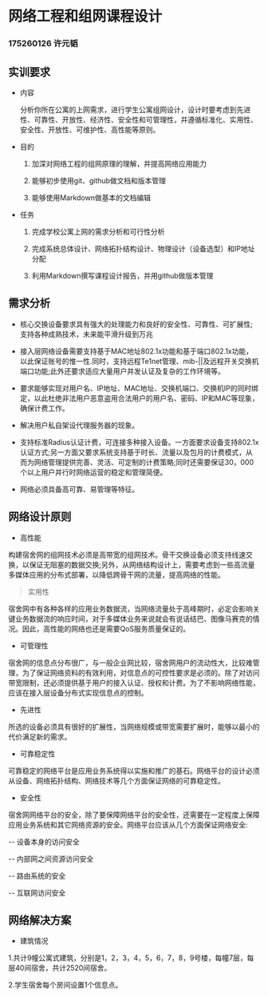 # 网络工程和组网课程设计
   ### 175260126 许元韬
## 实训要求

- 内容
    
     分析你所在公寓的上网需求，进行学生公寓组网设计，设计时要考虑到先进性、可靠性、开放性、经济性、安全性和可管理性，并遵循标准化、实用性、安全性、开放性、可维护性、高性能等原则。

- 目的
    
    1.  加深对网络工程的组网原理的理解，并提高网络应用能力
    
    2.  能够初步使用git、github做文档和版本管理
    
    3.  能够使用Markdown做基本的文档编辑

- 任务
    
    1.  完成学校公寓上网的需求分析和可行性分析
    
    2.  完成系统总体设计、网络拓扑结构设计、物理设计（设备选型）和IP地址分配
    
    3.  利用Markdown撰写课程设计报告，并用github做版本管理
## 需求分析

- 核心交换设备要求具有强大的处理能力和良好的安全性、可靠性、可扩展性;支持各种成熟技术，未来能平滑升级到万兆  

- 接入层网络设备需要支持基于MAC地址802.1x功能和基于端口802.1x功能，以此保证账号的惟一性.同时，支持远程Te1net管理、mib-||及远程开关交换机端口功能;此外还要求适应大量用户并发认证及复杂的工作环境等。  

- 要求能够实现对用户名、IP地址、MAC地址、交换机端口、交换机IP的同时绑定，以此杜绝非法用户恶意盗用合法用户的用户名、密码、IP和MAC等现象，确保计费工作。  

- 解决用户私自架设代理服务器的现象。  

- 支持标准Radius认证计费，可连接多种接入设备。一方面要求设备支持802.1x认证方式;另一方面又要求系统支持基于时长、流量以及包月的计费模式，从而为网络管理提供完善、灵活、可定制的计费策略;同时还需要保证30，000个以上用户并行时网络运营的稳定和管理简便。  

- 网络必须具备高可靠、易管理等特征。 

## 网络设计原则
- 高性能 

构建宿舍网的组网技术必须是高带宽的组网技术。骨干交换设备必须支持线速交换，以保证无阻塞的数据交换;另外，从网络结构设计上，需要考虑到一些高流量多媒体应用的分布式部署，以降低跨骨干网的流量，提高网络的性能。 
> 实用性

宿舍网中有各种各样的应用业务数据流，当网络流量处于高峰期时，必定会影响关键业务数据流的响应时间，对于多媒体业务来说就会有说话结巴、图像马赛克的情况。因此，高性能的网络也还是需要QoS服务质量保证的。
- 可管理性

宿舍网的信息点分布很广，与一般企业网比较，宿舍网用户的流动性大，比较难管理，为了保证网络资料的有效利用，对信息点的可控性要求是必须的。除了对访问带宽限制，还必须提供基于用户的接入认证、授权和计费。为了不影响网络性能，应该在接入层设备分布式实现信息点的控制。
- 先进性

所选的设备必须具有很好的扩展性，当网络规模或带宽需要扩展时，能够以最小的代价满足新的需求。
- 可靠稳定性

可靠稳定的网络平台是应用业务系统得以实施和推广的基石。网络平台的设计必须从设备、网络拓扑结构、网络技术等几个方面保证网络的可靠稳定性。
- 安全性

宿舍网网络平台的安全，除了要保障网络平台的安全性，还需要在一定程度上保障应用业务系统和其它网络资源的安全。网络平台应该从几个方面保证网络安全:
    
   -- 设备本身的访问安全
    
   -- 内部网之间资源访问安全
    
   -- 路由系统的安全
    
   -- 互联网访问安全

## 网络解决方案
- 建筑情况

1.共计9幢公寓式建筑，分别是1，2，3，4，5，6，7，8，9号楼，每幢7层，每层40间宿舍，共计2520间宿舍。

2.学生宿舍每个房间设置1个信息点。

    
    

    
